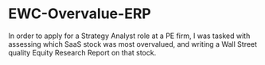 # EWC-Overvalue-ERP
In order to apply for a Strategy Analyst role at a PE firm, I was tasked with assessing which SaaS stock was most overvalued, and writing a Wall Street quality Equity Research Report on that stock.
